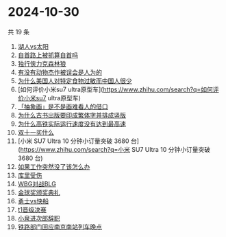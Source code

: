 # 2024-10-30

共 19 条

<!-- BEGIN ZHIHUSEARCH -->
<!-- 最后更新时间 Wed Oct 30 2024 22:12:50 GMT+0800 (China Standard Time) -->
1. [湖人vs太阳](https://www.zhihu.com/search?q=湖人vs太阳)
1. [自首路上被抓算自首吗](https://www.zhihu.com/search?q=自首路上被抓算自首吗)
1. [独行侠力克森林狼](https://www.zhihu.com/search?q=独行侠力克森林狼)
1. [有没有动物杰作被误会是人为的](https://www.zhihu.com/search?q=有没有动物杰作被误会是人为的)
1. [为什么美国人对特定食物过敏而中国人很少](https://www.zhihu.com/search?q=为什么美国人对特定食物过敏而中国人很少)
1. [如何评价小米su7 ultra原型车](https://www.zhihu.com/search?q=如何评价小米su7 ultra原型车)
1. [「抽象画」是不是画难看人的借口](https://www.zhihu.com/search?q=「抽象画」是不是画难看人的借口)
1. [为什么古书出版要印成繁体字并排成竖版](https://www.zhihu.com/search?q=为什么古书出版要印成繁体字并排成竖版)
1. [为什么高铁实际运行速度没有达到最高速](https://www.zhihu.com/search?q=为什么高铁实际运行速度没有达到最高速)
1. [双十一买什么](https://www.zhihu.com/search?q=双十一买什么)
1. [小米 SU7 Ultra 10 分钟小订量突破 3680 台](https://www.zhihu.com/search?q=小米 SU7 Ultra 10 分钟小订量突破 3680 台)
1. [如果工作突然没了该怎么办](https://www.zhihu.com/search?q=如果工作突然没了该怎么办)
1. [库里受伤](https://www.zhihu.com/search?q=库里受伤)
1. [WBG对战BLG](https://www.zhihu.com/search?q=WBG对战BLG)
1. [金球奖颁奖典礼](https://www.zhihu.com/search?q=金球奖颁奖典礼)
1. [勇士vs快船](https://www.zhihu.com/search?q=勇士vs快船)
1. [t1晋级决赛](https://www.zhihu.com/search?q=t1晋级决赛)
1. [小泉进次郎辞职](https://www.zhihu.com/search?q=小泉进次郎辞职)
1. [铁路部门回应南京南站列车晚点](https://www.zhihu.com/search?q=铁路部门回应南京南站列车晚点)
<!-- END ZHIHUSEARCH -->
